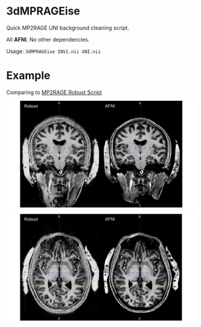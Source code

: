 # 3dMPRAGEise

Quick MP2RAGE UNI background cleaning script. 

All **AFNI**. No other dependencies.

Usage: `3dMPRAGEise INV2.nii UNI.nii`

# Example
Comparing to [MP2RAGE Robust Script](https://github.com/JosePMarques/MP2RAGE-related-scripts/blob/master/DemoRemoveBackgroundNoise.m)

![Coronal](img/coronal.png)


![Axial](img/axial.png)



